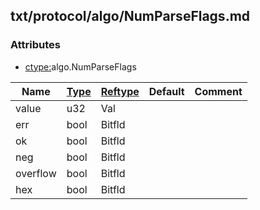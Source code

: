 ## txt/protocol/algo/NumParseFlags.md


### Attributes
<a href="#attributes"></a>
* [ctype:](/txt/ssimdb/dmmeta/ctype.md)algo.NumParseFlags

|Name|[Type](/txt/ssimdb/dmmeta/ctype.md)|[Reftype](/txt/ssimdb/dmmeta/reftype.md)|Default|Comment|
|---|---|---|---|---|
|value|u32|Val|
|err|bool|Bitfld|
|ok|bool|Bitfld|
|neg|bool|Bitfld|
|overflow|bool|Bitfld|
|hex|bool|Bitfld|

